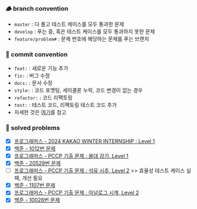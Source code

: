### 🪵 branch convention
- `master` : 다 풀고 테스트 케이스를 모두 통과한 문제
- `develop` : 푸는 중, 혹은 테스트 케이스를 모두 통과하지 못한 문제
- `feature/problem#` : 문제 번호에 해당하는 문제를 푸는 브랜치

### 🚀 commit convention
- `feat:` : 새로운 기능 추가
- `fix:` : 버그 수정
- `docs:` : 문서 수정
- `style:` : 코드 포맷팅, 세미콜론 누락, 코드 변경이 없는 경우
- `refactor:` : 코드 리팩토링
- `test:` : 테스트 코드, 리팩토링 테스트 코드 추가
- 자세한 것은 [여기](https://gist.github.com/stephenparish/9941e89d80e2bc58a153)를 참고

### 🤔 solved problems
- [x] [프로그래머스 - 2024 KAKAO WINTER INTERNSHIP : Level 1](https://school.programmers.co.kr/learn/courses/30/lessons/258712)
- [x] [백준 - 1012번 문제](https://www.acmicpc.net/problem/1012)
- [x] [프로그래머스 - PCCP 기출 문제 : 붕대 감기, Level 1](https://school.programmers.co.kr/learn/courses/30/lessons/250137)
- [x] [백준 - 20529번 문제](https://www.acmicpc.net/problem/20529)
- [ ] [프로그래머스 - PCCP 기출 문제 : 석유 시추, Level 2](https://school.programmers.co.kr/learn/courses/30/lessons/250136) >> 효율성 테스트 케이스 실패, 개선 필요
- [x] [백준 - 1107번 문제](https://www.acmicpc.net/problem/1107)
- [x] [프로그래머스 - PCCP 기출 문제 : 아날로그 시계, Level 2](https://school.programmers.co.kr/learn/courses/30/lessons/250135)
- [x] [백준 - 10026번 문제](https://www.acmicpc.net/problem/10026)